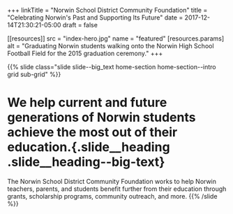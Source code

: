 +++
linkTitle = "Norwin School District Community Foundation"
title = "Celebrating Norwin's Past and Supporting Its Future"
date  = 2017-12-14T21:30:21-05:00
draft = false

[[resources]]
 src = "index-hero.jpg"
 name = "featured"
 [resources.params]
  alt = "Graduating Norwin students walking onto the Norwin High School Football Field for the 2015 graduation ceremony."
+++

{{% slide class="slide slide--big_text home-section home-section--intro grid sub-grid" %}}
# We help current and future generations of Norwin students achieve the most out of their education.{.slide__heading .slide__heading--big-text}

The Norwin School District Community Foundation works to help Norwin teachers, parents, and students benefit further from their education through grants, scholarship programs, community outreach, and more.
{{% /slide %}}
